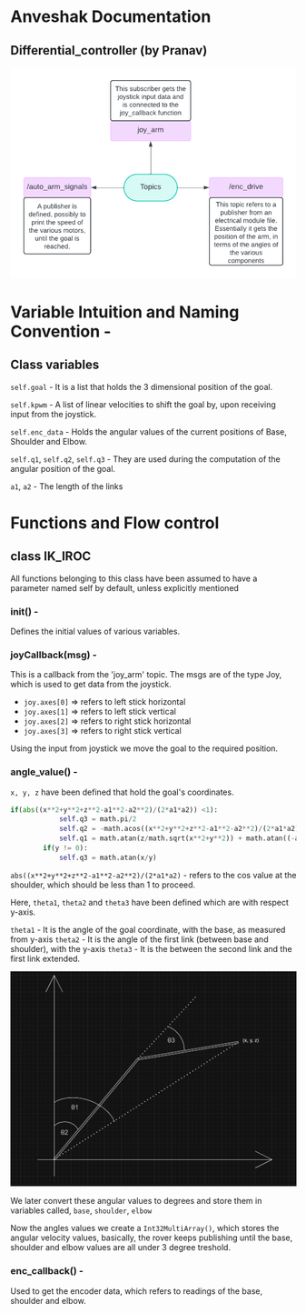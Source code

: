 # Anveshak Documentation
## Differential_controller (by Pranav)
![](flowchart_doc_ik.png)

# Variable Intuition and Naming Convention - 
## Class variables
`self.goal` - It is a list that holds the 3 dimensional position of the goal.

`self.kpwm` - A list of linear velocities to shift the goal by, upon receiving input from the joystick.

`self.enc_data` - Holds the angular values of the current positions of Base, Shoulder and Elbow.

`self.q1`, `self.q2`, `self.q3` - They are used during the computation of the angular position of the goal.

`a1`, `a2` - The length of the links

# Functions and Flow control
## class IK_IROC
All functions belonging to this class have been assumed to have a parameter named self by default, unless explicitly mentioned

### __init__() - 
Defines the initial values of various variables.

### joyCallback(msg) - 
This is a callback from the 'joy_arm' topic. The msgs are of the type Joy, which is used to get data from the joystick.
- `joy.axes[0]` => refers to left stick horizontal
- `joy.axes[1]` => refers to left stick vertical
- `joy.axes[2]` => refers to right stick horizontal
- `joy.axes[3]` => refers to right stick vertical

Using the input from joystick we move the goal to the required position. 

### angle_value() - 
`x, y, z` have been defined that hold the goal's coordinates. 

```python
if(abs((x**2+y**2+z**2-a1**2-a2**2)/(2*a1*a2)) <1):
            self.q3 = math.pi/2
            self.q2 = -math.acos((x**2+y**2+z**2-a1**2-a2**2)/(2*a1*a2))
            self.q1 = math.atan(z/math.sqrt(x**2+y**2)) + math.atan((-a2*math.sin(self.q2))/(a1+a2*math.cos(self.q2)))
        if(y != 0):
            self.q3 = math.atan(x/y)
```

`abs((x**2+y**2+z**2-a1**2-a2**2)/(2*a1*a2)` - refers to the cos value at the shoulder, which should be less than 1 to proceed.

Here, `theta1`, `theta2` and `theta3` have been defined which are with respect y-axis.

`theta1` - It is the angle of the goal coordinate, with the base, as measured from y-axis
`theta2` - It is the angle of the first link (between base and shoulder), with the y-axis
`theta3` - It is the between the second link and the first link extended.

![](arm_angles.png)

We later convert these angular values to degrees and store them in variables called, 
`base`, `shoulder`, `elbow`

Now the angles values we create a `Int32MultiArray()`, which stores the angular velocity values, basically, the rover keeps publishing until the base, shoulder and elbow values are all under 3 degree treshold.

### enc_callback() -

Used to get the encoder data, which refers to readings of the base, shoulder and elbow.

